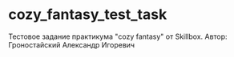 # cozy_fantasy_test_task
Тестовое задание практикума "cozy fantasy" от Skillbox.
Автор: Гроностайский Александр Игоревич
